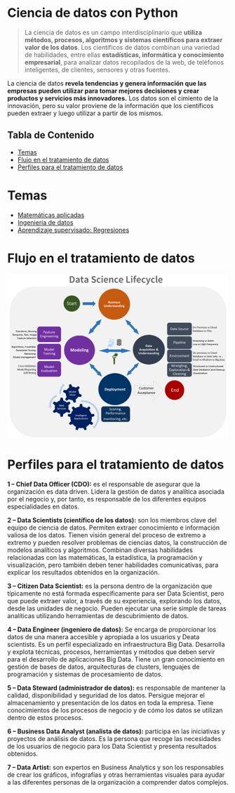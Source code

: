 
# Ciencia de datos con Python <!-- omit in toc -->

> La ciencia de datos es un campo interdisciplinario que **utiliza métodos, procesos, algoritmos y sistemas científicos para extraer valor de los datos**. Los científicos de datos combinan una variedad de habilidades, entre ellas **estadísticas, informática y conocimiento empresarial**, para analizar datos recopilados de la web, de teléfonos inteligentes, de clientes, sensores y otras fuentes.

La ciencia de datos **revela tendencias y genera información que las empresas pueden utilizar para tomar mejores decisiones y crear productos y servicios más innovadores.** Los datos son el cimiento de la innovación, pero su valor proviene de la información que los científicos pueden extraer y luego utilizar a partir de los mismos.

## Tabla de Contenido<!-- omit in toc -->
- [Temas](#temas)
- [Flujo en el tratamiento de datos](#flujo-en-el-tratamiento-de-datos)
- [Perfiles para el tratamiento de datos](#perfiles-para-el-tratamiento-de-datos)

# Temas

* [Matemáticas aplicadas](/learn/DataScience/Matematicas%20Aplicadas)
* [Ingenieria de datos](/learn/DataScience/Ingenieria%20de%20datos)
* [Aprendizaje supervisado: Regresiones](/learn/DataScience/Regresiones)

# Flujo en el tratamiento de datos

<div align="center">
  <img src="img/dataScience.png">
</div>

# Perfiles para el tratamiento de datos

**1 – Chief Data Officer (CDO):** es el responsable de asegurar que la organización es data driven. Lidera la gestión de datos y analítica asociada por el negocio y, por tanto, es responsable de los diferentes equipos especialidades en datos.

**2 – Data Scientists (científico de los datos):** son los miembros clave del equipo de ciencia de datos. Permiten extraer conocimiento e información valiosa de los datos. Tienen visión general del proceso de extremo a extremo y pueden resolver problemas de ciencias datos, la construcción de modelos analíticos y algoritmos. Combinan diversas habilidades relacionadas con las matemáticas, la estadística, la programación y visualización, pero también deben tener habilidades comunicativas, para explicar los resultados obtenidos en la organización.

**3 – Citizen Data Scientist:** es la persona dentro de la organización que típicamente no está formada específicamente para ser Data Scientist, pero que puede extraer valor, a través de su experiencia, explorando los datos, desde las unidades de negocio. Pueden ejecutar una serie simple de tareas analíticas utilizando herramientas de descubrimiento de datos.

**4 – Data Engineer (ingeniero de datos):** Se encarga de proporcionar los datos de una manera accesible y apropiada a los usuarios y Deata scientists. Es un perfil especializado en infraestructura Big Data. Desarrolla y explota técnicas, procesos, herramientas y métodos que deben servir para el desarrollo de aplicaciones Big Data. Tiene un gran conocimiento en gestión de bases de datos, arquitecturas de clusters, lenguajes de programación y sistemas de procesamiento de datos.

**5 – Data Steward (administrador de datos):** es responsable de mantener la calidad, disponibilidad y seguridad de los datos. Persigue mejorar el almacenamiento y presentación de los datos en toda la empresa. Tiene conocimientos de los procesos de negocio y de cómo los datos se utilizan dentro de estos procesos.

**6 – Business Data Analyst (analista de datos):** participa en las iniciativas y proyectos de análisis de datos. Es la persona que recoge las necesidades de los usuarios de negocio para los Data Scientist y presenta resultados obtenidos.

**7 – Data Artist:** son expertos en Business Analytics y son los responsables de crear los gráficos, infografías y otras herramientas visuales para ayudar a las diferentes personas de la organización a comprender datos complejos.